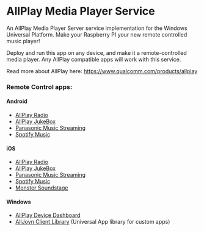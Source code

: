 # AllPlay Media Player Service
An AllPlay Media Player Server service implementation for the Windows Universal Platform. Make your Raspberry PI your new remote controlled music player!

Deploy and run this app on any device, and make it a remote-controlled media player. Any AllPlay compatible apps will work with this service.


Read more about AllPlay here: https://www.qualcomm.com/products/allplay

### Remote Control apps:

#### Android
- [AllPlay Radio](https://play.google.com/store/apps/details?id=com.qualcomm.qce.allplay.radio)
- [AllPlay JukeBox](https://play.google.com/store/apps/details?id=com.qualcomm.qce.allplay.jukebox)
- [Panasonic Music Streaming](https://play.google.com/store/apps/details?id=com.panasonic.avc.diga.wwmusicstreaming)
- [Spotify Music](https://play.google.com/store/apps/details?id=com.spotify.music)

#### iOS
- [AllPlay Radio](https://itunes.apple.com/us/app/allplay-radio/id927540908?mt=8)
- [AllPlay JukeBox](https://itunes.apple.com/us/app/allplay-jukebox/id904386956?mt=8)
- [Panasonic Music Streaming](https://fnd.io/#/us/ios-universal-app/600250238-panasonic-music-streaming-by-panasonic-co)
- [Spotify Music](https://fnd.io/#/us/ios-universal-app/324684580-spotify-music-by-spotify-ltd)
- [Monster Soundstage](https://itunes.apple.com/us/app/monster-soundstage/id928625334?mt=8)

#### Windows
- [AllPlay Device Dashboard](https://www.microsoft.com/en-us/store/apps/alljoyn-device-dashboard/9nblggh4wtcv)
- [AllJoyn Client Library](https://github.com/dotmorten/alljoynclientlib) (Universal App library for custom apps)
